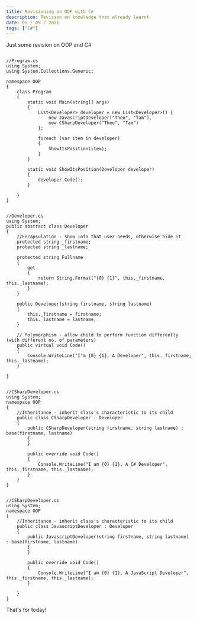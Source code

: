 ```yaml
---
title: Revisioning on OOP with C#
description: Revision on knowledge that already learnt
date: 05 / 09 / 2021
tags: ["C#"]
---
```


Just some revision on OOP and C#

<pre><code class="language-csharp">
//Program.cs
using System;
using System.Collections.Generic;

namespace OOP
{
    class Program
    {
        static void Main(string[] args)
        {
            List&lt;Developer&gt; developer = new List&lt;Developer&gt;() { 
                new JavascriptDeveloper("Theo", "Tam"), 
                new CSharpDeveloper("Theo", "Tam") 
            };

            foreach (var item in developer)
            {
                ShowItsPosition(item);
            }
        }

        static void ShowItsPosition(Developer developer)
        {
            developer.Code();
        }

    }
}
</code></pre>

<pre><code class="language-csharp">
//Developer.cs
using System;
public abstract class Developer
{
    //Encapsulation - show info that user needs, otherwise hide it
    protected string _firstname;
    protected string _lastname;

    protected string Fullname
    {
        get
        {
            return String.Format("{0} {1}", this._firstname, this._lastname);
        }
    }

    public Developer(string firstname, string lastname)
    {
        this._firstname = firstname;
        this._lastname = lastname;
    }

    // Polymorphism - allow child to perform function differently (with different no. of parameters)
    public virtual void Code()
    {
        Console.WriteLine("I'm {0} {1}, A Developer", this._firstname, this._lastname);
    }

}
</code></pre>

<pre><code class="language-csharp">
//CSharpDeveloper.cs
using System;
namespace OOP
{
    //Inheritance - inherit class's characteristic to its child
    public class CSharpDeveloper : Developer
    {
        public CSharpDeveloper(string firstname, string lastname) : base(firstname, lastname)
        {
        }

        public override void Code()
        {
            Console.WriteLine("I am {0} {1}, A C# Developer", this._firstname, this._lastname);
        }
    }
}
</code></pre>

<pre><code class="language-csharp">
//CSharpDeveloper.cs
using System;
namespace OOP
{
    //Inheritance - inherit class's characteristic to its child
    public class JavascriptDeveloper : Developer
    {
        public JavascriptDeveloper(string firstname, string lastname) : base(firstname, lastname)
        {
        }

        public override void Code()
        {
            Console.WriteLine("I am {0} {1}, A JavaScript Developer", this._firstname, this._lastname);
        }

    }
}
</code></pre>

That's for today!
